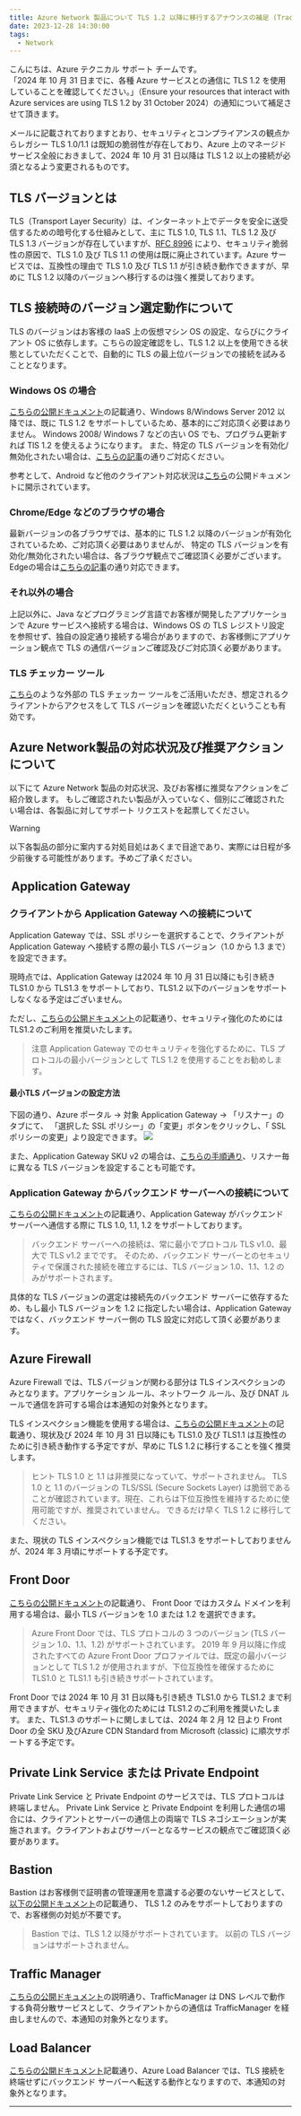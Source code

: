 ```yaml
---
title: Azure Network 製品について TLS 1.2 以降に移行するアナウンスの補足 (Tracking ID:7_8G-D8Z)
date: 2023-12-28 14:30:00 
tags:
  - Network
---
```


こんにちは、Azure テクニカル サポート チームです。  
「2024 年 10 月 31 日までに、各種 Azure サービスとの通信に TLS 1.2 を使用していることを確認してください。」（Ensure your resources that interact with Azure services are using TLS 1.2 by 31 October 2024）の通知について補足させて頂きます。

メールに記載されておりますとおり、セキュリティとコンプライアンスの観点からレガシー TLS 1.0/1.1 は既知の脆弱性が存在しており、Azure 上のマネージド サービス全般におきまして、2024 年 10 月 31 日以降は TLS 1.2 以上の接続が必須となるよう変更されるものです。

## TLS バージョンとは
TLS（Transport Layer Security）は、インターネット上でデータを安全に送受信するための暗号化する仕組みとして、主に TLS 1.0, TLS 1.1、TLS 1.2 及び TLS 1.3 バージョンが存在していますが、[RFC 8996](https://datatracker.ietf.org/doc/html/rfc8996) により、セキュリティ脆弱性の原因で、TLS 1.0 及び TLS 1.1 の使用は既に廃止されています。Azure サービスでは、互換性の理由で TLS 1.0 及び TLS 1.1 が引き続き動作できますが、早めに TLS 1.2 以降のバージョンへ移行するのは強く推奨しております。

## TLS 接続時のバージョン選定動作について
TLS のバージョンはお客様の IaaS 上の仮想マシン OS の設定、ならびにクライアント OS に依存します。こちらの設定確認をし、TLS 1.2 以上を使用できる状態としていただくことで、自動的に TLS の最上位バージョンでの接続を試みることとなります。

### Windows OS の場合
[こちらの公開ドキュメント](https://learn.microsoft.com/ja-jp/security/engineering/solving-tls1-problem#supported-versions-of-tls-in-windows)の記載通り、Windows 8/Windows Server 2012 以降では、既に TLS 1.2 をサポートしているため、基本的にご対応頂く必要はありません。 Windows 2008/ Windows 7 などの古い OS でも、プログラム更新すれば TlS 1.2 を使えるようになります。 
また、特定の TLS バージョンを有効化/無効化されたい場合は、[こちらの記事](https://jpwinsup.github.io/blog/2021/12/22/PublicKeyInfrastructure/SSLTLSConnection/tls-registry-settings/)の通りご対応ください。

参考として、Android など他のクライアント対応状況は[こちら](https://learn.microsoft.com/ja-jp/security/engineering/solving-tls1-problem#appendix-a-handshake-simulation)の公開ドキュメントに開示されています。 

### Chrome/Edge などのブラウザの場合
最新バージョンの各ブラウザでは、基本的に TLS 1.2 以降のバージョンが有効化されているため、ご対応頂く必要はありませんが、
特定の TLS バージョンを有効化/無効化されたい場合は、各ブラウザ観点でご確認頂く必要がございます。
Edgeの場合は[こちらの記事](https://learn.microsoft.com/en-us/answers/questions/487582/is-there-a-way-to-emable-tls-1-0-and-or-1-2-on-edg)の通り対応できます。

### それ以外の場合
上記以外に、Java などプログラミング言語でお客様が開発したアプリケーションで Azure サービスへ接続する場合は、Windows OS の TLS レジストリ設定を参照せず、独自の設定通り接続する場合がありますので、お客様側にアプリケーション観点で TLS の通信バージョンご確認及びご対応頂く必要があります。

### TLS チェッカー ツール
[こちら](https://clienttest.ssllabs.com:8443/ssltest/viewMyClient.html)のような外部の TLS チェッカー ツールをご活用いただき、想定されるクライアントからアクセスをして TLS バージョンを確認いただくということも有効です。

## Azure Network製品の対応状況及び推奨アクションについて
以下にて Azure Network 製品の対応状況、及びお客様に推奨なアクションをご紹介致します。 
もしご確認されたい製品が入っていなく、個別にご確認されたい場合は、各製品に対してサポート リクエストを起票してください。

> [!WARNING]
> 以下各製品の部分に案内する対処目処はあくまで目途であり、実際には日程が多少前後する可能性があります。予めご了承ください。

<!-- more -->

##  Application Gateway 
### クライアントから Application Gateway への接続について
Application Gateway では、SSL ポリシーを選択することで、クライアントが Application Gateway へ接続する際の最小 TLS バージョン（1.0 から 1.3 まで）を設定できます。 

現時点では、Application Gateway は2024 年 10 月 31 日以降にも引き続き TLS1.0 から TLS1.3 をサポートしており、TLS1.2 以下のバージョンをサポートしなくなる予定はございません。 

ただし、[こちらの公開ドキュメント](https://learn.microsoft.com/ja-jp/azure/application-gateway/application-gateway-configure-ssl-policy-powershell)の記載通り、セキュリティ強化のためには TLS1.2 のご利用を推奨いたします。 
> 注意
>Application Gateway でのセキュリティを強化するために、TLS プロトコルの最小バージョンとして TLS 1.2 を使用することをお勧めします。

#### 最小TLS バージョンの設定方法 
下図の通り、Azure ポータル → 対象 Application Gateway → 「リスナー」のタブにて、 「選択した SSL ポリシー」の「変更」ボタンをクリックし、「 SSL ポリシーの変更」より設定できます。 
![](./appgw_tls_setting.png)

また、Application Gateway SKU v2 の場合は、[こちらの手順通り](https://learn.microsoft.com/ja-jp/azure/application-gateway/application-gateway-configure-listener-specific-ssl-policy)、リスナー毎に異なる TLS バージョンを設定することも可能です。 

### Application Gateway からバックエンド サーバーへの接続について
[こちらの公開ドキュメント](https://learn.microsoft.com/ja-jp/azure/application-gateway/application-gateway-ssl-policy-overview#limitations)の記載通り、Application Gateway がバックエンド サーバーへ通信する際に TLS 1.0, 1.1, 1.2 をサポートしております。 

>バックエンド サーバーへの接続は、常に最小でプロトコル TLS v1.0、最大で TLS v1.2 までです。 そのため、バックエンド サーバーとのセキュリティで保護された接続を確立するには、TLS バージョン 1.0、1.1、1.2 のみがサポートされます。

具体的な TLS バージョンの選定は接続先のバックエンド サーバーに依存するため、もし最小 TLS バージョンを 1.2 に指定したい場合は、Application Gateway ではなく、バックエンド サーバー側の TLS 設定に対応して頂く必要があります。 

## Azure Firewall
Azure Firewall では、TLS バージョンが関わる部分は TLS インスペクションのみとなります。アプリケーション ルール、ネットワーク ルール、及び DNAT ルールで通信を許可する場合は本通知の対象外となります。

TLS インスペクション機能を使用する場合は、[こちらの公開ドキュメント](https://learn.microsoft.com/ja-jp/azure/firewall/premium-features#tls-inspection)の記載通り、現状及び 2024 年 10 月 31 日以降にも TLS1.0 及び TLS1.1 は互換性のために引き続き動作する予定ですが、早めに TLS 1.2 に移行することを強く推奨します。

> ヒント
> TLS 1.0 と 1.1 は非推奨になっていて、サポートされません。 TLS 1.0 と 1.1 のバージョンの TLS/SSL (Secure Sockets Layer) は脆弱であることが確認されています。現在、これらは下位互換性を維持するために使用可能ですが、推奨されていません。 できるだけ早く TLS 1.2 に移行してください。

また、現状の TLS インスペクション機能では TLS1.3 をサポートしておりませんが、2024 年 3 月頃にサポートする予定です。

## Front Door
[こちらの公開ドキュメント](https://learn.microsoft.com/ja-jp/azure/frontdoor/end-to-end-tls?pivots=front-door-standard-premium#supported-tls-versions)の記載通り、 Front Door ではカスタム ドメインを利用する場合は、最小 TLS バージョンを 1.0 または 1.2 を選択できます。 
> Azure Front Door では、TLS プロトコルの 3 つのバージョン (TLS バージョン 1.0、1.1、1.2) がサポートされています。 2019 年 9 月以降に作成されたすべての Azure Front Door プロファイルでは、既定の最小バージョンとして TLS 1.2 が使用されますが、下位互換性を確保するために TLS1.0 と TLS1.1 も引き続きサポートされています。

Front Door では 2024 年 10 月 31 日以降も引き続き TLS1.0 から TLS1.2 まで利用できますが、セキュリティ強化のためには TLS1.2 のご利用を推奨いたします。 
また、TLS1.3 のサポートに関しましては、2024 年 2 月 12 日より Front Door の全 SKU 及びAzure CDN Standard from Microsoft (classic) に順次サポートする予定です。

## Private Link Service または Private Endpoint  
Private Link Service と Private Endpoint のサービスでは、TLS プロトコルは終端しません。
Private Link Service と Private Endpoint を利用した通信の場合には、クライアントとサーバーの通信上の両端で TLS ネゴシエーションが実施されます。クライアントおよびサーバーとなるサービスの観点でご確認頂く必要があります。 

## Bastion
Bastion はお客様側で証明書の管理運用を意識する必要のないサービスとして、[以下の公開ドキュメント](https://learn.microsoft.com/ja-jp/azure/bastion/bastion-overview#key)の記載通り、 TLS 1.2 のみをサポートしておりますので、お客様側の対処が不要です。 

> Bastion では、TLS 1.2 以降がサポートされています。 以前の TLS バージョンはサポートされません。

## Traffic Manager 
[こちらの公開ドキュメント](https://learn.microsoft.com/ja-jp/azure/traffic-manager/traffic-manager-how-it-works#how-clients-connect-using-traffic-manager)の説明通り、TrafficManager は DNS レベルで動作する負荷分散サービスとして、クライアントからの通信は TrafficManager を経由しませんので、本通知の対象外となります。 

## Load Balancer
[こちらの公開ドキュメント](https://learn.microsoft.com/ja-jp/azure/load-balancer/load-balancer-faqs#azure-load-balancer---tls-ssl---------------)記載通り、Azure Load Balancer では、TLS 接続を終端せずにバックエンド サーバーへ転送する動作となりますので、本通知の対象外となります。 

****